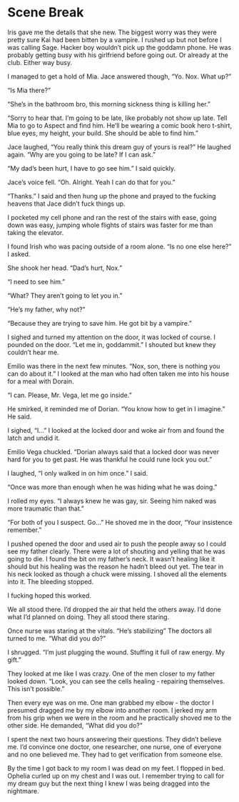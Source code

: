 #  Scene Break

Iris gave me the details that she new. The biggest worry was they were pretty
sure Kai had been bitten by a vampire. I rushed up but not before I was calling
Sage. Hacker boy wouldn’t pick up the goddamn phone. He was probably getting
busy with his girlfriend before going out. Or already at the club. Either way
busy.

I managed to get a hold of Mia. Jace answered though, “Yo. Nox. What up?”

“Is Mia there?”

“She’s in the bathroom bro, this morning sickness thing is killing her.”

“Sorry to hear that. I’m going to be late, like probably not show up late. Tell
Mia to go to Aspect and find him. He’ll be wearing a comic book hero t-shirt,
blue eyes, my height, your build. She should be able to find him.”

Jace laughed, “You really think this dream guy of yours is real?” He laughed
again. “Why are you going to be late? If I can ask.”

“My dad’s been hurt, I have to go see him.” I said quickly.

Jace’s voice fell. “Oh. Alright. Yeah I can do that for you.”

“Thanks.” I said and then hung up the phone and prayed to the fucking heavens
that Jace didn’t fuck things up.

I pocketed my cell phone and ran the rest of the stairs with ease, going down
was easy, jumping whole flights of stairs was faster for me than taking the
elevator.

I found Irish who was pacing outside of a room alone. “Is no one else here?” I
asked.

She shook her head. “Dad’s hurt, Nox.”

“I need to see him.”

“What? They aren’t going to let you in.”

“He’s my father, why not?”

“Because they are trying to save him. He got bit by a vampire.”

I sighed and turned my attention on the door, it was locked of course. I pounded
on the door. “Let me in, goddammit.” I shouted but knew they couldn’t hear me.

Emilio was there in the next few minutes. “Nox, son, there is nothing you can do
about it.” I looked at the man who had often taken me into his house for a meal
with Dorain.

“I can. Please, Mr. Vega, let me go inside.”

He smirked, it reminded me of Dorian. “You know how to get in I imagine.” He
said.

I sighed, “I…” I looked at the locked door and woke air from and found the latch
and undid it.

Emilio Vega chuckled. “Dorian always said that a locked door was never hard for
you to get past. He was thankful he could rune lock you out.”

I laughed, “I only walked in on him once.” I said.

“Once was more than enough when he was hiding what he was doing.”

I rolled my eyes. “I always knew he was gay, sir. Seeing him naked was more
traumatic than that.”

“For both of you I suspect. Go…” He shoved me in the door, “Your insistence
remember.”

I pushed opened the door and used air to push the people away so I could see my
father clearly. There were a lot of shouting and yelling that he was going to
die. I found the bit on my father’s neck. It wasn’t healing like it should but
his healing was the reason he hadn’t bleed out yet. The tear in his neck looked
as though a chuck were missing. I shoved all the elements into it. The bleeding
stopped.

I fucking hoped this worked.

We all stood there. I’d dropped the air that held the others away. I’d done what
I’d planned on doing. They all stood there staring.

Once nurse was staring at the vitals. “He’s stabilizing” The doctors all turned
to me. “What did you do?”

I shrugged. “I’m just plugging the wound. Stuffing it full of raw energy. My
gift.”

They looked at me like I was crazy. One of the men closer to my father looked
down. “Look, you can see the cells healing - repairing themselves. This isn’t
possible.”

Then every eye was on me. One man grabbed my elbow - the doctor I presumed
dragged me by my elbow into another room. I jerked my arm from his grip when we
were in the room and he practically shoved me to the other side. He demanded,
“What did you do?”

I spent the next two hours answering their questions. They didn’t believe me.
I’d convince one doctor, one researcher, one nurse, one of everyone and no one
believed me. They had to get verification from someone else.

By the time I got back to my room I was dead on my feet. I flopped in bed.
Ophelia curled up on my chest and I was out. I remember trying to call for my
dream guy but the next thing I knew I was being dragged into the nightmare.


